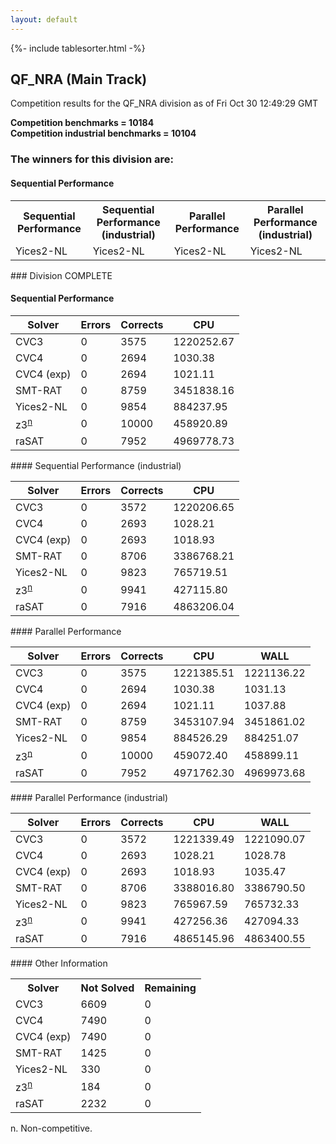 ```yaml
---
layout: default
---
```

{%- include tablesorter.html -%}

##  QF_NRA (Main Track)

Competition results for the QF_NRA division as of Fri Oct 30 12:49:29 GMT

**Competition benchmarks = 10184** 
**<br/>Competition industrial benchmarks = 10104** 

### The winners for this division are: 
#### Sequential Performance
<table>
<tr>
<th class="center">Sequential Performance</th>
<th class="center">Sequential Performance (industrial)</th>
<th class="center">Parallel Performance</th>
<th class="center">Parallel Performance (industrial)</th>
</tr>
<tr class="center">
<td>Yices2-NL</td>
<td>Yices2-NL</td>
<td>Yices2-NL</td>
<td>Yices2-NL</td>
</tr>
</table>
### Division COMPLETE
 




#### Sequential Performance
<table id="sequential" class="result sorted">
<thead>
<tr>
<th class="center">Solver</th><th class="center">Errors</th>
<th class="center">Corrects</th>
<th class="center">CPU</th>
</tr>
</thead>
<tr>
<td>CVC3</td>
<td class="right">0</td>
<td class="right">3575</td>
<td class="right">1220252.67</td>
</tr>
<tr>
<td>CVC4</td>
<td class="right">0</td>
<td class="right">2694</td>
<td class="right">1030.38</td>
</tr>
<tr>
<td>CVC4 (exp)</td>
<td class="right">0</td>
<td class="right">2694</td>
<td class="right">1021.11</td>
</tr>
<tr>
<td>SMT-RAT</td>
<td class="right">0</td>
<td class="right">8759</td>
<td class="right">3451838.16</td>
</tr>
<tr>
<td>Yices2-NL</td>
<td class="right">0</td>
<td class="right">9854</td>
<td class="right">884237.95</td>
</tr>
<tr>
<td><span class="non-competing-grey">z3<sup><a href="#fn">n</a></sup></span></td>
<td class="right">0</td>
<td class="right">10000</td>
<td class="right">458920.89</td>
</tr>
<tr>
<td>raSAT</td>
<td class="right">0</td>
<td class="right">7952</td>
<td class="right">4969778.73</td>
</tr>
</table>
#### Sequential Performance (industrial)
<table id="sequentiali" class="result sorted">
<thead>
<tr>
<th class="center">Solver</th><th class="center">Errors</th>
<th class="center">Corrects</th>
<th class="center">CPU</th>
</tr>
</thead>
<tr>
<td>CVC3</td>
<td class="right">0</td>
<td class="right">3572</td>
<td class="right">1220206.65</td>
</tr>
<tr>
<td>CVC4</td>
<td class="right">0</td>
<td class="right">2693</td>
<td class="right">1028.21</td>
</tr>
<tr>
<td>CVC4 (exp)</td>
<td class="right">0</td>
<td class="right">2693</td>
<td class="right">1018.93</td>
</tr>
<tr>
<td>SMT-RAT</td>
<td class="right">0</td>
<td class="right">8706</td>
<td class="right">3386768.21</td>
</tr>
<tr>
<td>Yices2-NL</td>
<td class="right">0</td>
<td class="right">9823</td>
<td class="right">765719.51</td>
</tr>
<tr>
<td><span class="non-competing-grey">z3<sup><a href="#fn">n</a></sup></span></td>
<td class="right">0</td>
<td class="right">9941</td>
<td class="right">427115.80</td>
</tr>
<tr>
<td>raSAT</td>
<td class="right">0</td>
<td class="right">7916</td>
<td class="right">4863206.04</td>
</tr>
</table>
#### Parallel Performance
<table id="parallel" class="result sorted">
<thead>
<tr>
<th class="center">Solver</th><th class="center">Errors</th>
<th class="center">Corrects</th>
<th class="center">CPU</th>
<th class="center">WALL</th>
</tr>
</thead>
<tr>
<td>CVC3</td>
<td class="right">0</td>
<td class="right">3575</td>
<td class="right">1221385.51</td>
<td class="right">1221136.22</td>
</tr>
<tr>
<td>CVC4</td>
<td class="right">0</td>
<td class="right">2694</td>
<td class="right">1030.38</td>
<td class="right">1031.13</td>
</tr>
<tr>
<td>CVC4 (exp)</td>
<td class="right">0</td>
<td class="right">2694</td>
<td class="right">1021.11</td>
<td class="right">1037.88</td>
</tr>
<tr>
<td>SMT-RAT</td>
<td class="right">0</td>
<td class="right">8759</td>
<td class="right">3453107.94</td>
<td class="right">3451861.02</td>
</tr>
<tr>
<td>Yices2-NL</td>
<td class="right">0</td>
<td class="right">9854</td>
<td class="right">884526.29</td>
<td class="right">884251.07</td>
</tr>
<tr>
<td><span class="non-competing-grey">z3<sup><a href="#fn">n</a></sup></span></td>
<td class="right">0</td>
<td class="right">10000</td>
<td class="right">459072.40</td>
<td class="right">458899.11</td>
</tr>
<tr>
<td>raSAT</td>
<td class="right">0</td>
<td class="right">7952</td>
<td class="right">4971762.30</td>
<td class="right">4969973.68</td>
</tr>

</table>
#### Parallel Performance (industrial)
<table id="paralleli" class="result sorted">
<thead>
<tr>
<th class="center">Solver</th><th class="center">Errors</th>
<th class="center">Corrects</th>
<th class="center">CPU</th>
<th class="center">WALL</th>
</tr>
</thead>
<tr>
<td>CVC3</td>
<td class="right">0</td>
<td class="right">3572</td>
<td class="right">1221339.49</td>
<td class="right">1221090.07</td>
</tr>
<tr>
<td>CVC4</td>
<td class="right">0</td>
<td class="right">2693</td>
<td class="right">1028.21</td>
<td class="right">1028.78</td>
</tr>
<tr>
<td>CVC4 (exp)</td>
<td class="right">0</td>
<td class="right">2693</td>
<td class="right">1018.93</td>
<td class="right">1035.47</td>
</tr>
<tr>
<td>SMT-RAT</td>
<td class="right">0</td>
<td class="right">8706</td>
<td class="right">3388016.80</td>
<td class="right">3386790.50</td>
</tr>
<tr>
<td>Yices2-NL</td>
<td class="right">0</td>
<td class="right">9823</td>
<td class="right">765967.59</td>
<td class="right">765732.33</td>
</tr>
<tr>
<td><span class="non-competing-grey">z3<sup><a href="#fn">n</a></sup></span></td>
<td class="right">0</td>
<td class="right">9941</td>
<td class="right">427256.36</td>
<td class="right">427094.33</td>
</tr>
<tr>
<td>raSAT</td>
<td class="right">0</td>
<td class="right">7916</td>
<td class="right">4865145.96</td>
<td class="right">4863400.55</td>
</tr>

</table>
#### Other Information
<table>
<tr>
<th class="center">Solver</th>
<th class="center">Not Solved</th>
<th class="center">Remaining</th>
</tr>
<tr>
<td>CVC3</td>
<td class="right">6609</td>
<td class="right">0</td>
</tr>
<tr>
<td>CVC4</td>
<td class="right">7490</td>
<td class="right">0</td>
</tr>
<tr>
<td>CVC4 (exp)</td>
<td class="right">7490</td>
<td class="right">0</td>
</tr>
<tr>
<td>SMT-RAT</td>
<td class="right">1425</td>
<td class="right">0</td>
</tr>
<tr>
<td>Yices2-NL</td>
<td class="right">330</td>
<td class="right">0</td>
</tr>
<tr>
<td><span class="non-competing-grey">z3<sup><a href="#fn">n</a></sup></span></td>
<td class="right">184</td>
<td class="right">0</td>
</tr>
<tr>
<td>raSAT</td>
<td class="right">2232</td>
<td class="right">0</td>
</tr>
</table>

<span id="fn"> n. Non-competitive.</span>
